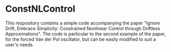 # ConstNLControl

This respository contains a simple code accompanying the paper "Ignore Drift, Embrace Simplicity: Constrained Nonlinear Control through Driftless Approximations". The code is particular to the second example of the paper, for the forced Van der Pol oscillator, but can be easily modified to suit a user's needs. 
